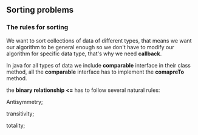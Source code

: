 ## Sorting problems

### The rules for sorting
We want to sort collections of data of different types, that means we want our algorithm to be general enough so we don't have to modify our algorithm for specific data type, that's why we need **callback**.

In java for all types of data we include **comparable** interface in their class method, all the **comparable** interface has to implement the **comapreTo** method.

the **binary relationship <=** has to follow several natural rules:

Antisymmetry;

transitivity;

totality;


